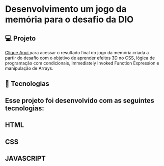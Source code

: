 # Desenvolvimento um jogo da memória para o desafio da DIO
##  💻 Projeto
<a href="euchristianferreira.github.io/Criando-um-jogo-da-Memoria" rel="nofollow">Clique Aqui </a>
 para acessar o resultado final do jogo da memória criada a partir do desafio com o objetivo de aprender efeitos 3D no CSS, lógica de programação com condicionais, Immediately Invoked Function Expression e manipulação de Arrays.
## 🚀 Tecnologias
## Esse projeto foi desenvolvido com as seguintes tecnologias:
## HTML
## CSS
## JAVASCRIPT
